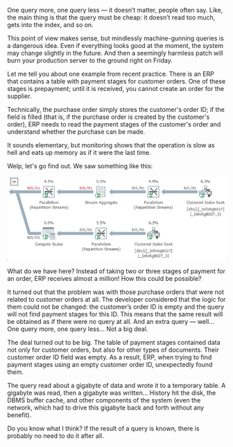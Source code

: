 ﻿One query more, one query less — it doesn’t matter, people often say. Like, the main thing is that the query must be cheap: it doesn’t read too much, gets into the index, and so on.

This point of view makes sense, but mindlessly machine-gunning queries is a dangerous idea. Even if everything looks good at the moment, the system may change slightly in the future. And then a seemingly harmless patch will burn your production server to the ground right on Friday.

Let me tell you about one example from recent practice. There is an ERP that contains a table with payment stages for customer orders. One of these stages is prepayment; until it is received, you cannot create an order for the supplier.

Technically, the purchase order simply stores the customer's order ID; if the field is filled (that is, if the purchase order is created by the customer's order), ERP needs to read the payment stages of the customer's order and understand whether the purchase can be made.

It sounds elementary, but monitoring shows that the operation is slow as hell and eats up memory as if it were the last time. 

Welp, let's go find out. We saw something like this:

![825701 records](payment-terms.png)

What do we have here? Instead of taking two or three stages of payment for an order, ERP receives almost a million! How this could be possible?

It turned out that the problem was with those purchase orders that were not related to customer orders at all. The developer considered that the logic for them could not be changed: the customer’s order ID is empty and the query will not find payment stages for this ID. This means that the same result will be obtained as if there were no query at all. And an extra query — well... One query more, one query less... Not a big deal.

The deal turned out to be big. The table of payment stages contained data not only for customer orders, but also for other types of documents. Their customer order ID field was empty. As a result, ERP, when trying to find payment stages using an empty customer order ID, unexpectedly found them.

The query read about a gigabyte of data and wrote it to a temporary table. A gigabyte was read, then a gigabyte was written... History hit the disk, the DBMS buffer cache, and other components of the system (even the network, which had to drive this gigabyte back and forth without any benefit).

Do you know what I think? If the result of a query is known, there is probably no need to do it after all.